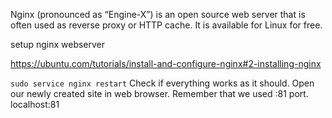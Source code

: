 Nginx (pronounced as “Engine-X”) is an open source web server that is often used as reverse proxy or HTTP cache. It is available for Linux for free.

setup nginx webserver

https://ubuntu.com/tutorials/install-and-configure-nginx#2-installing-nginx

`sudo service nginx restart`
Check if everything works as it should. 
Open our newly created site in web browser. Remember that we used :81 port.
localhost:81
